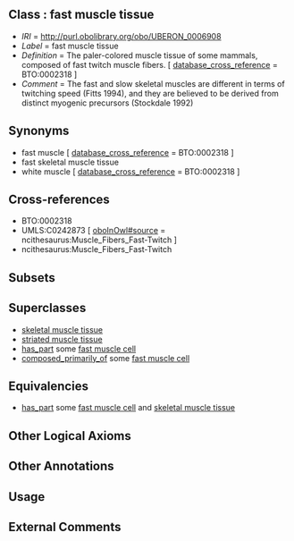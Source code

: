 
## Class : fast muscle tissue

 * *IRI* = http://purl.obolibrary.org/obo/UBERON_0006908
 * *Label* = fast muscle tissue
 * *Definition* = The paler-colored muscle tissue of some mammals, composed of fast twitch muscle fibers. [ [database_cross_reference](../../ef/oboInOwl#hasDbXref.md) = BTO:0002318 ]
 * *Comment* = The fast and slow skeletal muscles are different in terms of twitching speed (Fitts 1994), and they are believed to be derived from distinct myogenic precursors (Stockdale 1992)

## Synonyms

 * fast muscle [ [database_cross_reference](../../ef/oboInOwl#hasDbXref.md) = BTO:0002318 ]
 * fast skeletal muscle tissue
 * white muscle [ [database_cross_reference](../../ef/oboInOwl#hasDbXref.md) = BTO:0002318 ]

## Cross-references

 * BTO:0002318
 * UMLS:C0242873 [ [oboInOwl#source](../../ce/oboInOwl#source.md) = ncithesaurus:Muscle_Fibers_Fast-Twitch ]
 * ncithesaurus:Muscle_Fibers_Fast-Twitch

## Subsets


## Superclasses

 * [skeletal muscle tissue](../../UBERON/34/UBERON_0001134.md)
 * [striated muscle tissue](../../UBERON/36/UBERON_0002036.md)
 * [has_part](../../BFO/51/BFO_0000051.md) some [fast muscle cell](../../CL/90/CL_0000190.md)
 * [composed_primarily_of](../../UBREL/02/UBREL_0000002.md) some [fast muscle cell](../../CL/90/CL_0000190.md)

## Equivalencies

 * [has_part](../../BFO/51/BFO_0000051.md) some [fast muscle cell](../../CL/90/CL_0000190.md) and [skeletal muscle tissue](../../UBERON/34/UBERON_0001134.md)

## Other Logical Axioms


## Other Annotations


## Usage


## External Comments

